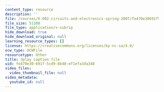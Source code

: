 ```yaml
---
content_type: resource
description: ''
file: /courses/6-002-circuits-and-electronics-spring-2007/fe470e30691f5cd98b40ef1efa3da348_JqvKtMNz3RQ.vtt
file_size: 51108
file_type: application/x-subrip
hide_download: true
hide_download_original: null
learning_resource_types: []
license: https://creativecommons.org/licenses/by-nc-sa/4.0/
ocw_type: OCWFile
resourcetype: Other
title: 3play caption file
uid: fe470e30-691f-5cd9-8b40-ef1efa3da348
video_files:
  video_thumbnail_file: null
video_metadata:
  youtube_id: null
---
```

